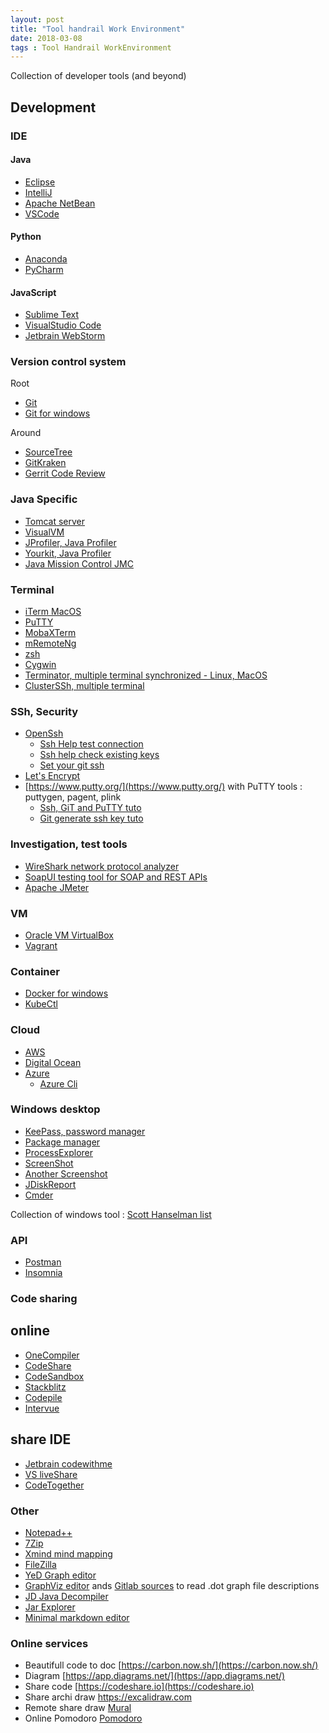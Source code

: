 ```yaml
---
layout: post
title: "Tool handrail Work Environment"
date: 2018-03-08
tags : Tool Handrail WorkEnvironment
---
```


Collection of developer tools (and beyond)

## Development

### IDE

#### Java
* [Eclipse](https://www.eclipse.org/)
* [IntelliJ](https://www.jetbrains.com/idea/)
* [Apache NetBean](https://netbeans.apache.org/)
* [VSCode](https://code.visualstudio.com/)

#### Python
* [Anaconda](https://www.anaconda.com/)
* [PyCharm](https://www.jetbrains.com/pycharm/)

#### JavaScript
* [Sublime Text](https://www.sublimetext.com/)
* [VisualStudio Code](https://code.visualstudio.com/)
* [Jetbrain WebStorm](https://www.jetbrains.com/webstorm/)

### Version control system   
Root  
* [Git](https://git-scm.com/)
* [Git for windows](https://git-scm.com/download/win)   
   
Around  
* [SourceTree](https://www.sourcetreeapp.com/)
* [GitKraken](https://www.gitkraken.com/)
* [Gerrit Code Review](https://www.gerritcodereview.com/)

### Java Specific
* [Tomcat server](http://tomcat.apache.org/)
* [VisualVM](https://visualvm.github.io/)
* [JProfiler, Java Profiler](https://www.ej-technologies.com/products/jprofiler/overview.html)
* [Yourkit, Java Profiler](https://www.yourkit.com/)
* [Java Mission Control JMC](https://github.com/openjdk/jmc)

### Terminal
* [iTerm MacOS](https://www.iterm2.com/)
* [PuTTY](https://www.putty.org/)
* [MobaXTerm](https://mobaxterm.mobatek.net/)
* [mRemoteNg](https://mremoteng.org/)
* [zsh](https://github.com/robbyrussell/oh-my-zsh)
* [Cygwin](https://www.cygwin.com/)
* [Terminator, multiple terminal synchronized - Linux, MacOS](https://gnometerminator.blogspot.fr/p/introduction.html)
* [ClusterSSh, multiple terminal](https://github.com/duncs/clusterssh)

### SSh, Security
* [OpenSsh](https://www.openssh.com/)   
   * [Ssh Help test connection](https://help.github.com/articles/testing-your-ssh-connection/)   
   * [Ssh help check existing keys](https://help.github.com/articles/checking-for-existing-ssh-keys/)   
   * [Set your git ssh](http://guides.beanstalkapp.com/version-control/git-on-windows.html)   
* [Let's Encrypt](https://letsencrypt.org/)
* [https://www.putty.org/](https://www.putty.org/) with PuTTY tools : puttygen, pagent, plink   
   * [Ssh, GiT and PuTTY tuto](https://vladmihalcea.com/tutorials/git/windows-git-ssh-authentication-to-github/)  
   * [Git generate ssh key tuto](https://examples.javacodegeeks.com/software-development/git/git-generate-ssh-key-example/)   

### Investigation, test tools
* [WireShark network protocol analyzer](https://www.wireshark.org/)
* [SoapUI testing tool for SOAP and REST APIs](https://www.soapui.org/)
* [Apache JMeter](http://jmeter.apache.org/)

### VM
* [Oracle VM VirtualBox](https://www.virtualbox.org/)
* [Vagrant](https://www.vagrantup.com/)

### Container   
* [Docker for windows](https://docs.docker.com/docker-for-windows/install/)    
* [KubeCtl](https://kubernetes.io/docs/tasks/tools/install-kubectl/)    

### Cloud
* [AWS](https://aws.amazon.com/fr/)
* [Digital Ocean](https://www.digitalocean.com/)
* [Azure](https://azure.microsoft.com/fr-fr/)   
   * [Azure Cli](https://docs.microsoft.com/en-us/cli/azure/install-azure-cli?view=azure-cli-latest)

### Windows desktop
* [KeePass, password manager](https://keepass.info/)
* [Package manager](https://chocolatey.org/)
* [ProcessExplorer](https://docs.microsoft.com/en-us/sysinternals/downloads/process-explorer)
* [ScreenShot](http://getgreenshot.org/)
* [Another Screenshot](https://flameshot.org/)
* [JDiskReport](http://www.jgoodies.com/freeware/jdiskreport/)
* [Cmder](https://cmder.net/)

Collection of windows tool : [Scott Hanselman list](https://www.hanselman.com/blog/scott-hanselmans-2021-ultimate-developer-and-power-users-tool-list-for-windows)

### API
* [Postman](https://www.postman.com/)
* [Insomnia](https://insomnia.rest/)

### Code sharing

## online
* [OneCompiler](https://onecompiler.com)
* [CodeShare](https://codeshare.io/)
* [CodeSandbox](https://codesandbox.io/)
* [Stackblitz](https://developer.stackblitz.com/)
* [Codepile](https://www.codepile.net)
* [Intervue](https://www.intervue.io/)

## share IDE
* [Jetbrain codewithme](https://www.jetbrains.com/code-with-me/)
* [VS liveShare](https://visualstudio.microsoft.com/fr/services/live-share/)
* [CodeTogether](https://www.codetogether.com/)

### Other
* [Notepad++](https://notepad-plus-plus.org/fr/)
* [7Zip](http://www.7-zip.org/)
* [Xmind mind mapping](http://www.xmind.net/fr/)
* [FileZilla](https://filezilla-project.org/)
* [YeD Graph editor](https://www.yworks.com/products/yed)
* [GraphViz editor](https://www.graphviz.org/) ands [Gitlab sources](https://gitlab.com/graphviz/graphviz/) to read .dot graph file descriptions    
* [JD Java Decompiler](http://jd.benow.ca/)
* [Jar Explorer](https://github.com/javalite/jar-explorer)
* [Minimal markdown editor](https://github.com/amitmerchant1990/electron-markdownify)

### Online services
* Beautifull code to doc [https://carbon.now.sh/](https://carbon.now.sh/)    
* Diagram [https://app.diagrams.net/](https://app.diagrams.net/)
* Share code [https://codeshare.io](https://codeshare.io)
* Share archi draw [https://excalidraw.com ](https://excalidraw.com )  
* Remote share draw [Mural](https://mural.co/)   
* Online Pomodoro [Pomodoro](https://pomofocus.io/)   



